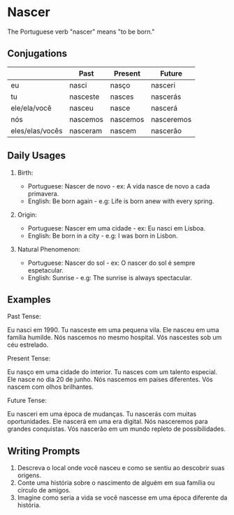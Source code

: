 # Nascer

The Portuguese verb "nascer" means "to be born."

## Conjugations

|                 | Past     | Present  | Future     |
| --------------- | -------- | -------- | ---------- |
| eu              | nasci    | nasço    | nasceri    |
| tu              | nasceste | nasces   | nascerás   |
| ele/ela/você    | nasceu   | nasce    | nascerá    |
| nós             | nascemos | nascemos | nasceremos |
| eles/elas/vocês | nasceram | nascem   | nascerão   |

## Daily Usages

1. Birth:

   - Portuguese: Nascer de novo - ex: A vida nasce de novo a cada primavera.
   - English: Be born again - e.g: Life is born anew with every spring.

2. Origin:

   - Portuguese: Nascer em uma cidade - ex: Eu nasci em Lisboa.
   - English: Be born in a city - e.g: I was born in Lisbon.

3. Natural Phenomenon:

   - Portuguese: Nascer do sol - ex: O nascer do sol é sempre espetacular.
   - English: Sunrise - e.g: The sunrise is always spectacular.

## Examples

Past Tense:

Eu nasci em 1990.
Tu nasceste em uma pequena vila.
Ele nasceu em uma família humilde.
Nós nascemos no mesmo hospital.
Vós nascestes sob um céu estrelado.

Present Tense:

Eu nasço em uma cidade do interior.
Tu nasces com um talento especial.
Ele nasce no dia 20 de junho.
Nós nascemos em países diferentes.
Vós nascem com olhos brilhantes.

Future Tense:

Eu nasceri em uma época de mudanças.
Tu nascerás com muitas oportunidades.
Ele nascerá em uma era digital.
Nós nasceremos para grandes conquistas.
Vós nascerão em um mundo repleto de possibilidades.

## Writing Prompts

1. Descreva o local onde você nasceu e como se sentiu ao descobrir suas origens.
2. Conte uma história sobre o nascimento de alguém em sua família ou círculo de amigos.
3. Imagine como seria a vida se você nascesse em uma época diferente da história.
